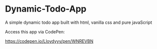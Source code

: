 # Dynamic-Todo-App
A simple dynamic todo app built with html, vanilla css and pure javaScript

Access this app via CodePen:

https://codepen.io/Lloydyyy/pen/WNREVBN

